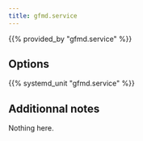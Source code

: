 ```yaml
---
title: gfmd.service
---
```


{{% provided_by "gfmd.service" %}}

## Options

{{% systemd_unit "gfmd.service" %}}

## Additionnal notes

Nothing here.